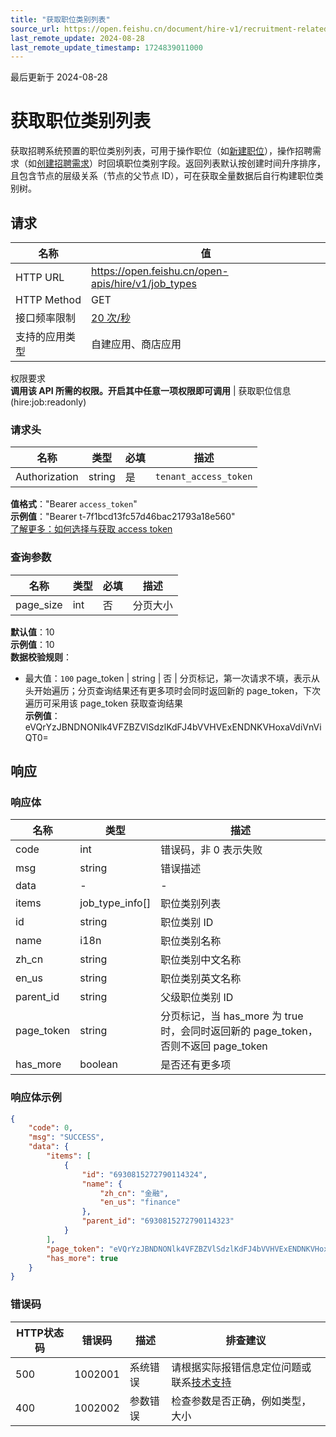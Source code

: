 ```yaml
---
title: "获取职位类别列表"
source_url: https://open.feishu.cn/document/hire-v1/recruitment-related-configuration/job/list-4
last_remote_update: 2024-08-28
last_remote_update_timestamp: 1724839011000
---
```

最后更新于 2024-08-28

# 获取职位类别列表

获取招聘系统预置的职位类别列表，可用于操作职位（如[新建职位](https://open.feishu.cn/document/ukTMukTMukTM/uMzM1YjLzMTN24yMzUjN/hire-v1/job/combined_create)），操作招聘需求（如[创建招聘需求](https://open.feishu.cn/document/ukTMukTMukTM/uMzM1YjLzMTN24yMzUjN/hire-v1/job_requirement/create)）时回填职位类别字段。返回列表默认按创建时间升序排序，且包含节点的层级关系（节点的父节点 ID），可在获取全量数据后自行构建职位类别树。

## 请求
名称 | 值
---|---
HTTP URL | https://open.feishu.cn/open-apis/hire/v1/job_types
HTTP Method | GET
接口频率限制 | [20 次/秒](https://open.feishu.cn/document/ukTMukTMukTM/uUzN04SN3QjL1cDN)
支持的应用类型 | 自建应用、商店应用
权限要求  
            **调用该 API 所需的权限。开启其中任意一项权限即可调用** | 获取职位信息(hire:job:readonly)

### 请求头

名称 | 类型 | 必填 | 描述
--- | --- | --- | ---
Authorization | string | 是 | `tenant_access_token`  
**值格式**："Bearer `access_token`"  
**示例值**："Bearer t-7f1bcd13fc57d46bac21793a18e560"  
[了解更多：如何选择与获取 access token](https://open.feishu.cn/document/uAjLw4CM/ugTN1YjL4UTN24CO1UjN/trouble-shooting/how-to-choose-which-type-of-token-to-use)

### 查询参数

名称 | 类型 | 必填 | 描述
--- | --- | --- | ---
page_size | int | 否 | 分页大小  
**默认值**：10  
**示例值**：10  
**数据校验规则**：  
- 最大值：`100`
page_token | string | 否 | 分页标记，第一次请求不填，表示从头开始遍历；分页查询结果还有更多项时会同时返回新的 page_token，下次遍历可采用该 page_token 获取查询结果  
**示例值**：eVQrYzJBNDNONlk4VFZBZVlSdzlKdFJ4bVVHVExENDNKVHoxaVdiVnViQT0=

## 响应

### 响应体

名称 | 类型 | 描述
--- | --- | ---
code | int | 错误码，非 0 表示失败
msg | string | 错误描述
data | \- | \-
items | job_type_info\[\] | 职位类别列表
id | string | 职位类别 ID
name | i18n | 职位类别名称
zh_cn | string | 职位类别中文名称
en_us | string | 职位类别英文名称
parent_id | string | 父级职位类别 ID
page_token | string | 分页标记，当 has_more 为 true 时，会同时返回新的 page_token，否则不返回 page_token
has_more | boolean | 是否还有更多项

### 响应体示例
```json
{
    "code": 0,
    "msg": "SUCCESS",
    "data": {
        "items": [
            {
                "id": "6930815272790114324",
                "name": {
                    "zh_cn": "金融",
                    "en_us": "finance"
                },
                "parent_id": "6930815272790114323"
            }
        ],
        "page_token": "eVQrYzJBNDNONlk4VFZBZVlSdzlKdFJ4bVVHVExENDNKVHoxaVdiVnViQT0=",
        "has_more": true
    }
}
```

### 错误码

HTTP状态码 | 错误码 | 描述 | 排查建议
--- | --- | --- | ---
500 | 1002001 | 系统错误 | 请根据实际报错信息定位问题或联系[技术支持](https://applink.feishu.cn/TLJpeNdW)
400 | 1002002 | 参数错误 | 检查参数是否正确，例如类型，大小
